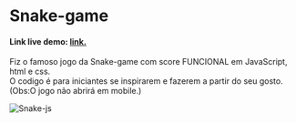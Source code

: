 <h1>Snake-game</h1>
<h4>Link live demo: <a href="https://danieltinois.github.io/Jogo-Da-Cobrinha-Js/" target="_blank" rel="noopener noreferrer">link.</a></h4>
<p>Fiz o famoso jogo da Snake-game com score FUNCIONAL em JavaScript, html e css.<br>
O codigo é para iniciantes se inspirarem e fazerem a partir do seu gosto.
<br>(Obs:O jogo não abrirá em mobile.)</p>

![Snake-js](https://user-images.githubusercontent.com/99421761/179343508-6c6b85c6-5a4c-4f55-89af-4a74c9793bfe.png)
